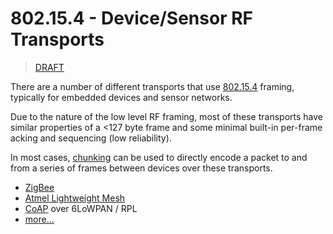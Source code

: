# 802.15.4 - Device/Sensor RF Transports

> [DRAFT](https://github.com/telehash/telehash.org/labels/draft)

There are a number of different transports that use [802.15.4](http://en.wikipedia.org/wiki/IEEE_802.15.4) framing, typically for embedded devices and sensor networks.

Due to the nature of the low level RF framing, most of these transports have similar properties of a <127 byte frame and some minimal built-in per-frame acking and sequencing (low reliability).

In most cases, [chunking](../chunking.md) can be used to directly encode a packet to and from a series of frames between devices over these transports.

* [ZigBee](http://en.wikipedia.org/wiki/ZigBee)
* [Atmel Lightweight Mesh](http://www.atmel.com/tools/lightweight_mesh.aspx)
* [CoAP](http://en.wikipedia.org/wiki/Constrained_Application_Protocol) over 6LoWPAN / RPL
* [more...](http://en.wikipedia.org/wiki/Comparison_of_802.15.4_radio_modules)